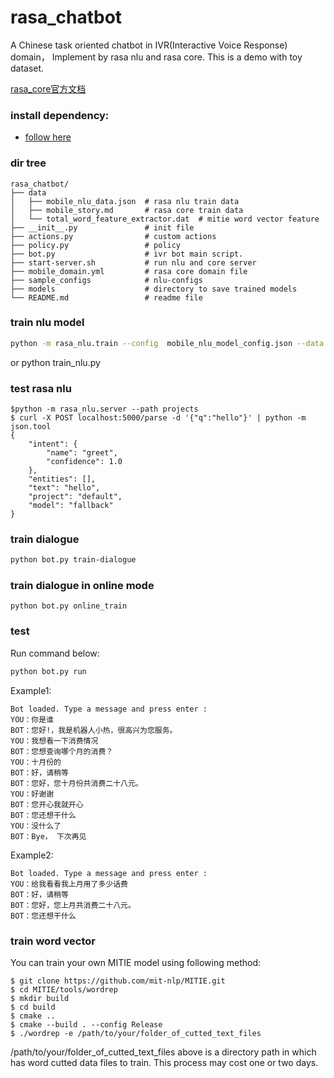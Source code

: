 # rasa_chatbot
A Chinese task oriented chatbot in  IVR(Interactive Voice Response) domain， Implement by rasa nlu and rasa core. This is a demo with toy dataset.

[rasa_core官方文档](https://rasa.com/docs/core/)

### install dependency:
- [follow here](https://github.com/algteam/rasabot/tree/master/rasabot-demo/INSTALL.md)

### dir tree
```
rasa_chatbot/
├── data
│   ├── mobile_nlu_data.json  # rasa nlu train data
│   ├── mobile_story.md       # rasa core train data
│   └── total_word_feature_extractor.dat  # mitie word vector feature
├── __init__.py               # init file
├── actions.py                # custom actions
├── policy.py                 # policy
├── bot.py                    # ivr bot main script.
├── start-server.sh           # run nlu and core server
├── mobile_domain.yml         # rasa core domain file
├── sample_configs            # nlu-configs
├── models                    # directory to save trained models
└── README.md                 # readme file

```

### train nlu model
```bash
python -m rasa_nlu.train --config  mobile_nlu_model_config.json --data data/mobile_nlu_data.json  --path models
```
or 
python train_nlu.py

### test rasa nlu
```
$python -m rasa_nlu.server --path projects
$ curl -X POST localhost:5000/parse -d '{"q":"hello"}' | python -m json.tool
{
    "intent": {
        "name": "greet",
        "confidence": 1.0
    },
    "entities": [],
    "text": "hello",
    "project": "default",
    "model": "fallback"
}

```

### train dialogue
```bash
python bot.py train-dialogue
```
### train dialogue in online mode
```
python bot.py online_train
```

### test
Run command below:
```bash
python bot.py run
```
Example1:
```
Bot loaded. Type a message and press enter : 
YOU：你是谁
BOT：您好!，我是机器人小热，很高兴为您服务。
YOU：我想看一下消费情况
BOT：您想查询哪个月的消费？
YOU：十月份的
BOT：好，请稍等
BOT：您好，您十月份共消费二十八元。
YOU：好谢谢
BOT：您开心我就开心
BOT：您还想干什么
YOU：没什么了
BOT：Bye， 下次再见

```
Example2:
```
Bot loaded. Type a message and press enter : 
YOU：给我看看我上月用了多少话费
BOT：好，请稍等
BOT：您好，您上月共消费二十八元。
BOT：您还想干什么

```

### train word vector

You can train your own MITIE model using following method:
```
$ git clone https://github.com/mit-nlp/MITIE.git
$ cd MITIE/tools/wordrep
$ mkdir build
$ cd build
$ cmake ..
$ cmake --build . --config Release
$ ./wordrep -e /path/to/your/folder_of_cutted_text_files
```
/path/to/your/folder_of_cutted_text_files above is a directory path in which has word cutted data files to train. This process may cost one or two days.

